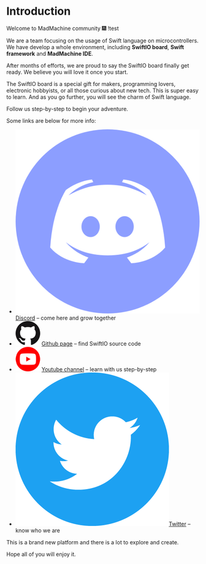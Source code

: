 # Introduction

Welcome to MadMachine community 🎆 !test

We are a team focusing on the usage of Swift language on microcontrollers. We have develop a whole environment, including **SwiftIO board**, **Swift framework** and **MadMachine IDE**. 

After months of efforts, we are proud to say the SwiftIO board finally get ready. We believe you will love it once you start.

The SwiftIO board is a special gift for makers, programming lovers, electronic hobbyists, or all those curious about new tech. This is super easy to learn. And as you go further, you will see the charm of Swift language.

Follow us step-by-step to begin your adventure.

Some links are below for more info:

* ![](.gitbook/assets/iconfinder_discord_3069758.png) [Discord](https://discord.gg/zZ9bFHK) – come here and grow together
* ![](.gitbook/assets/github-mark-64px.png) [Github page](https://github.com/madmachineio/Examples) – find SwiftIO source code
* ![](.gitbook/assets/youtube_social_circle_red.png) [Youtube channel](https://www.youtube.com/channel/UCFsoLnjIb0UXJYSz2X4nAVQ) – learn with us step-by-step
* ![](.gitbook/assets/twitter_social_icon_circle_color.png)[Twitter](https://twitter.com/madmachineio) – know who we are

This is a brand new platform and there is a lot to explore and create. 

Hope all of you will enjoy it.



